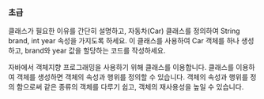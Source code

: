 ### 초급
클래스가 필요한 이유를 간단히 설명하고, 자동차(Car) 클래스를 정의하여 String brand, int year 속성을 가지도록 하세요. 이 클래스를 사용하여 Car 객체를 하나 생성하고, brand와 year 값을 할당하는 코드를 작성하세요.

자바에서 객체지향 프로그래밍을 사용하기 위해 클래스를 이용합니다. 
클래스를 이용하여 객체를 생성하면 객체의 속성과 행위를 정의할 수 있습니다.
객체의 속성과 행위를 정의 함으로써 같은 종류의 객체를 다루기 쉽고, 객체의 재사용성을 높일 수 있습니다.